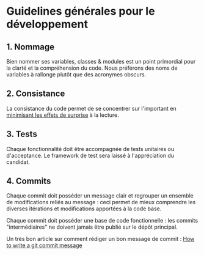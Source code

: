 # Guidelines générales pour le développement

## 1. Nommage

Bien nommer ses variables, classes & modules est un point primordial pour la
clarté et la compréhension du code. Nous préférons des noms de variables à
rallonge plutôt que des acronymes obscurs.

## 2. Consistance

La consistance du code permet de se concentrer sur l'important en
[minimisant les effets de surprise](https://fr.wikipedia.org/wiki/Principe_de_moindre_surprise)
à la lecture.

## 3. Tests

Chaque fonctionnalité doit être accompagnée de tests unitaires ou d'acceptance.
Le framework de test sera laissé à l'appréciation du candidat.

## 4. Commits

Chaque commit doit posséder un message clair et regrouper un ensemble de
modifications reliés au message : ceci permet de mieux comprendre les diverses
itérations et modifications apportées à la code base.

Chaque commit doit posséder une base de code fonctionnelle : les commits
"intermédiaires" ne doivent jamais être publié sur le dépôt principal.

Un très bon article sur comment rédiger un bon message de commit :
[How to write a git commit message](http://chris.beams.io/posts/git-commit)
